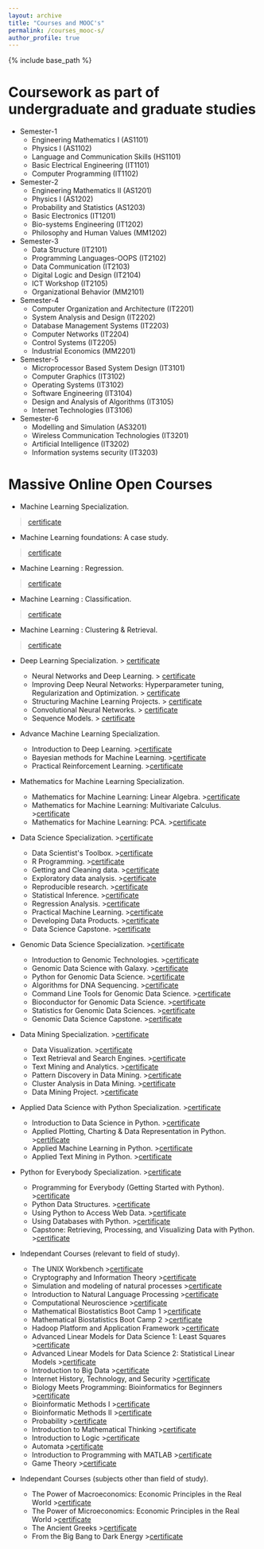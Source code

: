 ```yaml
---
layout: archive
title: "Courses and MOOC's"
permalink: /courses_mooc-s/
author_profile: true
---
```




{% include base_path %}

Coursework as part of undergraduate and graduate studies
======
* Semester-1
  * Engineering Mathematics I (AS1101)
  * Physics I (AS1102)
  * Language and Communication Skills (HS1101)
  * Basic Electrical Engineering (IT1101)
  * Computer Programming (IT1102)
* Semester-2
  * Engineering Mathematics II (AS1201)
  * Physics I (AS1202)
  * Probability and Statistics (AS1203)
  * Basic Electronics (IT1201)
  * Bio-systems Engineering (IT1202)
  * Philosophy and Human Values (MM1202)
* Semester-3
  * Data Structure (IT2101)
  * Programming Languages-OOPS (IT2102)
  * Data Communication (IT2103)
  * Digital Logic and Design (IT2104)
  * ICT Workshop (IT2105)
  * Organizational Behavior (MM2101)
* Semester-4
  * Computer Organization and Architecture (IT2201)
  * System Analysis and Design (IT2202)
  * Database Management Systems (IT2203)
  * Computer Networks (IT2204)
  * Control Systems (IT2205)
  * Industrial Economics (MM2201)
* Semester-5
  * Microprocessor Based System Design (IT3101)
  * Computer Graphics (IT3102)
  * Operating Systems (IT3102)
  * Software Engineering (IT3104)
  * Design and Analysis of Algorithms (IT3105)
  * Internet Technologies (IT3106)
* Semester-6
  * Modelling and Simulation (AS3201)
  * Wireless Communication Technologies (IT3201)
  * Artificial Intelligence (IT3202)
  * Information systems security (IT3203)
  

Massive Online Open Courses
======
* Machine Learning Specialization. 
> [certificate](https://www.coursera.org/account/accomplishments/specialization/certificate/KF2PPB69JZF3)
  * Machine Learning foundations: A case study. 
  > [certificate](https://www.coursera.org/account/accomplishments/certificate/7GYJ74PBF4ZE)
  * Machine Learning : Regression. 
  > [certificate](https://www.coursera.org/account/accomplishments/verify/BLFMNA38RRSN)
  * Machine Learning : Classification. 
  > [certificate](https://www.coursera.org/account/accomplishments/certificate/ZGXNEMK578TG)
  * Machine Learning : Clustering & Retrieval. 
  > [certificate](https://www.coursera.org/account/accomplishments/certificate/QKMVBHDVZ5B9)

* Deep Learning Specialization. > [certificate](https://www.coursera.org/account/accomplishments/specialization/certificate/UAU2HQLRJDWT)
  * Neural Networks and Deep Learning. > [certificate](https://www.coursera.org/account/accomplishments/certificate/TGPVEQJKJVGF)
  * Improving Deep Neural Networks: Hyperparameter tuning, Regularization and Optimization. > [certificate](https://www.coursera.org/account/accomplishments/certificate/3XN4D87N8XDN)
  * Structuring Machine Learning Projects. > [certificate](https://www.coursera.org/account/accomplishments/certificate/8D33CYPTJAXN)
  * Convolutional Neural Networks. > [certificate](https://www.coursera.org/account/accomplishments/certificate/6LVUJRKBAU9U)
  * Sequence Models. > [certificate](https://www.coursera.org/account/accomplishments/certificate/MRSFG9SAE7L6)

* Advance Machine Learning Specialization. 
  * Introduction to Deep Learning. >[certificate](https://www.coursera.org/account/accomplishments/certificate/VZJVCAV23B9C)
  * Bayesian methods for Machine Learning. >[certificate](https://www.coursera.org/account/accomplishments/certificate/SEHYZJ29Z3JZ)
  * Practical Reinforcement Learning. >[certificate](https://www.coursera.org/account/accomplishments/certificate/QBTKY5DPRYBW)
  
* Mathematics for Machine Learning Specialization. 
  * Mathematics for Machine Learning: Linear Algebra. >[certificate](https://www.coursera.org/account/accomplishments/certificate/FYN2F8TY6MTH)
  * Mathematics for Machine Learning: Multivariate Calculus. >[certificate](https://www.coursera.org/account/accomplishments/certificate/2LBC73GE4DRB)
  * Mathematics for Machine Learning: PCA. >[certificate](https://www.coursera.org/account/accomplishments/certificate/NSSEZNA9AQ6L)

* Data Science Specialization. >[certificate](https://www.coursera.org/account/accomplishments/specialization/certificate/ZHU4E6SXGDED)
  * Data Scientist's Toolbox. >[certificate](https://www.coursera.org/account/accomplishments/certifiate/ESFV8AWUD6)
  * R Programming. >[certificate](https://www.coursera.org/account/accomplishments/certificate/JSUY4BTY87)
  * Getting and Cleaning data. >[certificate](https://www.coursera.org/account/accomplishments/certificate/AXZD3JQPRV)
  * Exploratory data analysis. >[certificate](https://www.coursera.org/account/accomplishments/certificate/9UWWJ6WGRE72)
  * Reproducible research. >[certificate](https://www.coursera.org/account/accomplishments/certificate/MSYTKGW56YJ5)
  * Statistical Inference. >[certificate](https://www.coursera.org/account/accomplishments/certificate/NX8B7JQZULM6)
  * Regression Analysis. >[certificate](https://www.coursera.org/account/accomplishments/certificate/FECBA2F5S8ZH)
  * Practical Machine Learning. >[certificate](https://www.coursera.org/account/accomplishments/certificate/5USCRKEBRFSA)
  * Developing Data Products. >[certificate](https://www.coursera.org/account/accomplishments/certificate/Y9KHJBAXQQ39)
  * Data Science Capstone. >[certificate](https://www.coursera.org/account/accomplishments/certificate/JHT8N4GAY6KF)

* Genomic Data Science Specialization. >[certificate](https://www.coursera.org/account/accomplishments/specialization/certificate/KAZUEWXLRNWG)
  * Introduction to Genomic Technologies. >[certificate](https://www.coursera.org/account/accomplishments/certificate/WYU9HN4RU5B7)
  * Genomic Data Science with Galaxy. >[certificate](https://www.coursera.org/account/accomplishments/certificate/BGR929KPUXVH)
  * Python for Genomic Data Science. >[certificate](https://www.coursera.org/account/accomplishments/certificate/JD7K2CQDBB4F)
  * Algorithms for DNA Sequencing. >[certificate](https://www.coursera.org/account/accomplishments/certificate/KWGQXBMLBKSR)
  * Command Line Tools for Genomic Data Science. >[certificate](https://www.coursera.org/account/accomplishments/certificate/5WQFBV3YYSU6)
  * Bioconductor for Genomic Data Science. >[certificate](https://www.coursera.org/account/accomplishments/certificate/6Q53DGQS8LAN)
  * Statistics for Genomic Data Sciences. >[certificate](https://www.coursera.org/account/accomplishments/certificate/T9CBBFTA5R5N)
  * Genomic Data Science Capstone. >[certificate](https://www.coursera.org/account/accomplishments/certificate/2ATKP68VT3U7)

* Data Mining Specialization. >[certificate](https://www.coursera.org/account/accomplishments/specialization/certificate/QZNGJXWGV69A)
  * Data Visualization. >[certificate](https://www.coursera.org/account/accomplishments/certificate/ZUC98SLBCPPD)
  * Text Retrieval and Search Engines. >[certificate](https://www.coursera.org/account/accomplishments/certificate/JYNJKST9LZ7Y)
  * Text Mining and Analytics. >[certificate](https://www.coursera.org/account/accomplishments/certificate/6KA4F6TGNHVE)
  * Pattern Discovery in Data Mining. >[certificate](https://www.coursera.org/account/accomplishments/certificate/4YR85CQKC63D)
  * Cluster Analysis in Data Mining. >[certificate](https://www.coursera.org/account/accomplishments/certificate/A9HDBTDW4T6G)
  * Data Mining Project.  >[certificate](https://www.coursera.org/account/accomplishments/certificate/Y35B978FV7MQ)
  
* Applied Data Science with Python Specialization. >[certificate](https://www.coursera.org/account/accomplishments/specialization/certificate/722QGVKRD2BJ)
  * Introduction to Data Science in Python. >[certificate](https://www.coursera.org/account/accomplishments/certificate/K6WSRRR45S3Z)
  * Applied Plotting, Charting & Data Representation in Python. >[certificate](https://www.coursera.org/account/accomplishments/certificate/BSN6SS2UFU4M)
  * Applied Machine Learning in Python. >[certificate](https://www.coursera.org/account/accomplishments/certificate/NY5U5S7QJTDB)
  * Applied Text Mining in Python. >[certificate](https://www.coursera.org/account/accomplishments/certificate/N2FDHVZYPVVS)
  
* Python for Everybody Specialization. >[certificate](https://www.coursera.org/account/accomplishments/specialization/certificate/FKCYEXKC73PU)
  * Programming for Everybody (Getting Started with Python). >[certificate](https://www.coursera.org/account/accomplishments/certificate/RPZ4FJEKJ5UC)
  * Python Data Structures. >[certificate](https://www.coursera.org/account/accomplishments/certificate/ZCG9F83ZQXBH)
  * Using Python to Access Web Data. >[certificate](https://www.coursera.org/account/accomplishments/certificate/G6TQE6XKLCPZ)
  * Using Databases with Python. >[certificate](https://www.coursera.org/account/accomplishments/certificate/6YT7VC99ZVV9)
  * Capstone: Retrieving, Processing, and Visualizing Data with Python. >[certificate](https://www.coursera.org/account/accomplishments/certificate/5HD7TTHDWJRT)
  
* Independant Courses (relevant to field of study).
  * The UNIX Workbench >[certificate](https://www.coursera.org/account/accomplishments/certificate/WJJR48PN5MG5)
  * Cryptography and Information Theory >[certificate](https://www.coursera.org/account/accomplishments/certificate/94FKGD4G9BA6)
  * Simulation and modeling of natural processes >[certificate](https://www.coursera.org/account/accomplishments/certificate/EA87H9QJDDYT)
  * Introduction to Natural Language Processing >[certificate](https://www.coursera.org/account/accomplishments/certificate/YY6M9DR44WQ8)
  * Computational Neuroscience >[certificate](https://www.coursera.org/account/accomplishments/certificate/TGHCPA2GEDGJ)
  * Mathematical Biostatistics Boot Camp 1 >[certificate](https://www.coursera.org/account/accomplishments/certificate/CAQYKAZ6AJJR)
  * Mathematical Biostatistics Boot Camp 2 >[certificate](https://www.coursera.org/account/accomplishments/certificate/7CKS37L6HTU3)
  * Hadoop Platform and Application Framework >[certificate](https://www.coursera.org/account/accomplishments/certificate/72YBD8HB5X4J)
  * Advanced Linear Models for Data Science 1: Least Squares >[certificate](https://www.coursera.org/account/accomplishments/certificate/WJJR48PN5MG5)
  * Advanced Linear Models for Data Science 2: Statistical Linear Models >[certificate](https://www.coursera.org/account/accomplishments/certificate/AJ93ETJA3VNY)
  * Introduction to Big Data >[certificate](https://www.coursera.org/account/accomplishments/certificate/V26W49ZQQ9QT)
  * Internet History, Technology, and Security >[certificate](https://www.coursera.org/account/accomplishments/certificate/V26W49ZQQ9QT)
  * Biology Meets Programming: Bioinformatics for Beginners >[certificate](https://www.coursera.org/account/accomplishments/certificate/JYSCTLT3HC)
  * Bioinformatic Methods I >[certificate](https://www.coursera.org/account/accomplishments/certificate/7M2S5UAPLYH5)
  * Bioinformatic Methods II >[certificate](https://www.coursera.org/account/accomplishments/certificate/ATY7W4DL5ZJS)
  * Probability >[certificate](https://www.coursera.org/account/accomplishments/certificate/SW7E5H558Y)
  * Introduction to Mathematical Thinking >[certificate](https://www.coursera.org/api/legacyCertificates.v1/spark/statementOfAccomplishment/975409~8669139/pdf)
  * Introduction to Logic >[certificate](https://www.coursera.org/api/legacyCertificates.v1/spark/statementOfAccomplishment/974621~8669139/pdf)
  * Automata >[certificate](https://www.coursera.org/api/legacyCertificates.v1/spark/statementOfAccomplishment/975931~8669139/pdf)
  * Introduction to Programming with MATLAB >[certificate](https://www.coursera.org/api/legacyCertificates.v1/spark/statementOfAccomplishment/975763~8669139/pdf)
  * Game Theory >[certificate](https://www.coursera.org/api/legacyCertificates.v1/spark/statementOfAccomplishment/975810~8669139/pdf)

* Independant Courses (subjects other than field of study).
  * The Power of Macroeconomics: Economic Principles in the Real World >[certificate](https://www.coursera.org/account/accomplishments/certificate/U8JNSK52R2NB)
  * The Power of Microeconomics: Economic Principles in the Real World >[certificate](https://www.coursera.org/account/accomplishments/certificate/KZLLCLCCL7XF)
  * The Ancient Greeks >[certificate](https://www.coursera.org/account/accomplishments/certificate/VN837ZT8LHL3)
  * From the Big Bang to Dark Energy >[certificate](https://www.coursera.org/account/accomplishments/certificate/9LRN58ZRXGNU)
